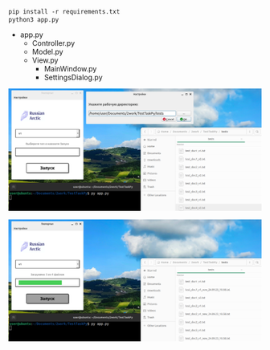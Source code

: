 ```  
pip install -r requirements.txt  
python3 app.py  
```  


* app.py  
    * Controller.py  
    * Model.py  
    * View.py  
        * MainWindow.py  
        * SettingsDialog.py   


![](https://raw.githubusercontent.com/MickeyMouseMouse/TestTaskPy/main/img/1.png "")  

![](https://raw.githubusercontent.com/MickeyMouseMouse/TestTaskPy/main/img/2.png "")  


